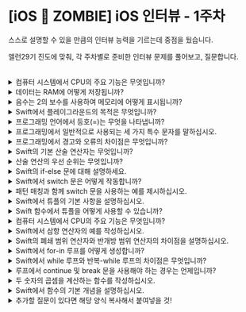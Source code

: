 # [iOS 🧟 ZOMBIE] iOS 인터뷰 - 1주차

스스로 설명할 수 있을 만큼의 인터뷰 능력을 기르는데 중점을 뒀습니다.

앨런29기 진도에 맞춰, 각 주차별로 준비한 인터뷰 문제를 풀어보고, 질문합니다.

<br>

<details>
<summary>컴퓨터 시스템에서 CPU의 주요 기능은 무엇입니까?</summary>

 - 연산: 데이터 조작 및 계산하는 등의 작업
 - 제어: CPU 프로그램 실행 흐름 제어
 - 기억장치 관리: CPU는 주기억장치(RAM)에서 데이터 명령어를 읽고 쓰며, 프로그램 작업에 필요한 정보를 저장 검색함.
 - 입출력처리(input/output processing): CPU는 외부장치와의 상호작용을 통해 데이터를 입력받고 출력한다.
 - 인터럽트 처리
 - 레지스터 관리
 - 명령어 처리

</details>


<details>
<summary>데이터는 RAM에 어떻게 저장됩니까?</summary>

```swift
1. 프로그램 실행 -> 2.변수 및 데이터 구조 정의 후 메모리 할당(프로그램이 실행되는 동안 필요한 데이터 저장) -> 3. 메모리 주소 할당: 각 변수,데이터 구조는 메모리 상 고유한 메모리 주소를 가진다. 이 주소를 이용해 프로그램은 데이터에 접근하고 조작한다. -> 4. 데이터 쓰기 및 읽기: 프로그램이 실행되는 동안 데이터는 메모리에 쓰여지거나 읽혀진다. CPU는 명령어를 통해 메모리 주소에 접근하고 데이터를 읽거나 쓸 수 있다. -> 5. 임시 데이터(스택): 함수 호출과 같은 작업 중 발생하는 임시 데이터 함수 호출 정보는 스택 메모리에 저장한다. 함수 호출과 반환에 따라 데이터를 추가하거나 제거한다. 
6. 동적할당: 프로그램 실행 중 동적으로 메모리를 할당할 때에는 주로 heap 메모리를 사용한다. 동적할당은 프로그램이 실행 중에 필요에 따라 메모리를 동적으로 할당하고 해제하는 것을 말한다. 
중요한 점: 데이터가 RAM에 저장되면, CPU가 데이터에 빠르게 액세스해 처리가능 
단, RAM 은 휘발성 메모리라서 전원이 꺼지면 저장된 데이터 사라지지만, 빠르게 데이터를 읽고 쓰는게 가능해 데이터 처리에 효과적이다.
```
</details>


<details>
<summary>음수는 2의 보수를 사용하여 메모리에 어떻게 표시됩니까?</summary>

```swift
//  음수는 이진수 표현에서 모든 비트를 반전한 다음 1을 더하여 얻은 2의 보수를 사용하여 메모리에 표현됩니다.
```
</details>


<details>
<summary>Swift에서 플레이그라운드의 목적은 무엇입니까?</summary>

```swift
//답변
```
</details>


<details>
<summary>프로그래밍 언어에서 등호(=)는 무엇을 나타냅니까?</summary>

```swift
//답변
```
</details>


<details>
<summary>프로그래밍에서 일반적으로 사용되는 세 가지 특수 문자를 말하십시오.</summary>

```swift
//답변
```
</details>


<details>
<summary>프로그래밍에서 경고와 오류의 차이점은 무엇입니까?</summary>

```swift
//답변
```
</details>


<details>
<summary>Swift의 기본 산술 연산자는 무엇입니까?</summary>

```swift
//답변
```
</details>


<details>
<summary>산술 연산의 우선 순위는 무엇입니까?</summary>

```swift
//답변
```
</details>


<details>
<summary>Swift의 if-else 문에 대해 설명하세요.</summary>

```swift
//답변
```
</details>


<details>
<summary>Swift에서 switch 문은 어떻게 작동합니까?</summary>

```swift
//답변
```
</details>


<details>
<summary>패턴 매칭과 함께 switch 문을 사용하는 예를 제시하십시오.</summary>

```swift
//답변
```
</details>


<details>
<summary>Swift에서 튜플의 기본 사항을 설명하십시오.</summary>

```swift
//답변
```
</details>


<details>
<summary>Swift 함수에서 튜플을 어떻게 사용할 수 있습니까?</summary>

```swift
//답변
```
</details>


<details>
<summary>컴퓨터 시스템에서 CPU의 주요 기능은 무엇입니까?</summary>

```swift
//답변
```
</details>


<details>
<summary>Swift에서 삼항 연산자의 예를 작성하십시오.</summary>

```swift
let contentHeight = 40
let hasHeader = true
let rowHeight = contentHeight + (hasHeader ? 50 : 20)
// rowHeight is equal to 90
```
</details>


<details>
<summary> Swift의 폐쇄 범위 연산자와 반개방 범위 연산자의 차이점을 설명하십시오. </summary>

```swift
//답변
```
</details>


<details>
<summary>Swift에서 for-in 루프를 어떻게 생성합니까?</summary>

```swift
//답변
```
</details>


<details>
<summary>Swift에서 while 루프와 반복-while 루프의 차이점은 무엇입니까?</summary>

```swift
//답변
```
</details>


<details>
<summary>루프에서 continue 및 break 문을 사용해야 하는 경우는 언제입니까?</summary>

```swift
//답변
```
</details>


<details>
<summary>두 숫자의 곱셈을 계산하는 함수를 작성하십시오.</summary>

```swift
func multipleTwoNums(_ param1: Int, _ param2: Int) -> Int {
    return param1 * param2
}
```
</details>


<details>
<summary>Swift에서 함수의 기본 개념을 설명하십시오.</summary>

```swift
/* 
함수는 특별한 업무를 수행하는 자립적인 코드 덩어리다. 프로그래머는 함수에 그것이 무엇을 하는지 알아보는 이름을 지어줄 수 있다. 그리고 그 이름은 필요한 업무를 수행하기 위해 (함수를) 호출할 때 사용한다. 
*/
func 함수이름(매개변수) -> 반환 값(값의 타입) {
	실행할 코드 (함수 구현부)
	return 반환 값(의 타입)
}
```
</details>


<details>
<summary>추가할 질문이 있다면 해당 양식 복사해서 붙여넣을 것!</summary>

```swift
//답변
```
</details>

